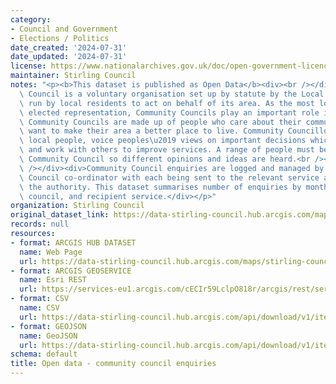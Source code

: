 ```yaml
---
category:
- Council and Government
- Elections / Politics
date_created: '2024-07-31'
date_updated: '2024-07-31'
license: https://www.nationalarchives.gov.uk/doc/open-government-licence/version/3/
maintainer: Stirling Council
notes: "<p><b>This dataset is published as Open Data</b><div><br /></div><div>A Community\
  \ Council is a voluntary organisation set up by statute by the Local Authority and\
  \ run by local residents to act on behalf of its area. As the most local tier of\
  \ elected representation, Community Councils play an important role in local democracy.\
  \ Community Councils are made up of people who care about their communities and\
  \ want to make their area a better place to live. Community Councillors represent\
  \ local people, voice peoples\u2019 views on important decisions which affect them\
  \ and work with others to improve services. A range of people must be part of a\
  \ Community Council so different opinions and ideas are heard.<br /></div><div><br\
  \ /></div><div>Community Council enquiries are logged and managed by the Community\
  \ Council co-ordinator with each being sent to the relevant service area within\
  \ the authority. This dataset summarises number of enquiries by month, community\
  \ council, and recipient service.</div></p>"
organization: Stirling Council
original_dataset_link: https://data-stirling-council.hub.arcgis.com/maps/stirling-council::open-data-community-council-enquiries
records: null
resources:
- format: ARCGIS HUB DATASET
  name: Web Page
  url: https://data-stirling-council.hub.arcgis.com/maps/stirling-council::open-data-community-council-enquiries
- format: ARCGIS GEOSERVICE
  name: Esri REST
  url: https://services-eu1.arcgis.com/cECIr59LclpO818r/arcgis/rest/services/open_data_community_council_enquiries_by_type/FeatureServer/0
- format: CSV
  name: CSV
  url: https://data-stirling-council.hub.arcgis.com/api/download/v1/items/e6b84905211c4cbc971cd7e63d1dc18c/csv?layers=0
- format: GEOJSON
  name: GeoJSON
  url: https://data-stirling-council.hub.arcgis.com/api/download/v1/items/e6b84905211c4cbc971cd7e63d1dc18c/geojson?layers=0
schema: default
title: Open data - community council enquiries
---
```

